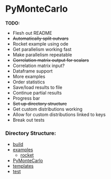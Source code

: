 # PyMonteCarlo

**TODO:**

* Flesh out README
* ~~Automatically split outvars~~
* Rocket example using ode
* Get parallelism working fast
* Make parallelism repeatable
* ~~Correlation matrix output for scalars~~
* Correlation matrix input?
* Dataframe support
* More examples
* Order statistics
* Save/load results to file
* Continue partial results
* Progress bar
* ~~Set up directory structure~~
* Get custom distributions working
* Allow for custom distributions linked to keys 
* Break out tests

### Directory Structure:

* [build](build/README.md)
* [examples](examples/README.md)
    - [rocket](examples/rocket/README.md)
* [PyMonteCarlo](PyMonteCarlo/README.md)
* [templates](templates/README.md)
* [test](test/README.md)